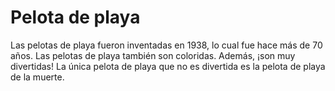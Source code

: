 # Pelota de playa

Las pelotas de playa fueron inventadas en 1938, lo cual fue hace más de 70 años.
Las pelotas de playa también son coloridas. Además, ¡son muy divertidas! La
única pelota de playa que no es divertida es la pelota de playa de la muerte.
